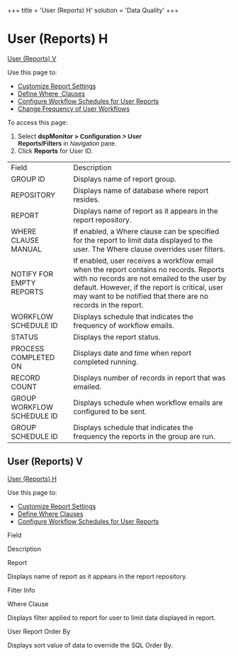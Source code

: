 +++
title = 'User (Reports) H'
solution = 'Data Quality'
+++

# User (Reports) H

[User (Reports) V](#User_Reports_V)

<div class="use">

Use this page to:

  - [Customize Report
    Settings](../Use_Cases/Configure_User_Settings_Reports_and_Filters.htm#Customize_Report_Settings)
  - [Define
    Where  Clauses](../Use_Cases/Configure_User_Settings_Reports_and_Filters.htm#Define_Where_Clauses)
  - [Configure Workflow Schedules for User
    Reports](../Use_Cases/Manage_Workflow_Emails.htm#Configure_Workflow_Schedules_for_User_Reports)
  - [Change Frequency of User
    Workflows](../Use_Cases/Tips_and_Troubleshooting.htm#Change_Frequency_of_User_Workflows)

</div>

To access this page:

1.  Select <span style="font-weight: bold;">dspMonitor \>
    </span><span style="font-family: Arial, sans-serif;">**Configuration
    \> User Reports/Filters** in *Navigation* pane.</span>
2.  Click **Reports** for User
ID.

|                            |                                                                                                                                                                                                                                                           |
| -------------------------- | --------------------------------------------------------------------------------------------------------------------------------------------------------------------------------------------------------------------------------------------------------- |
| Field                      | Description                                                                                                                                                                                                                                               |
| GROUP ID                   | Displays name of report group.                                                                                                                                                                                                                            |
| REPOSITORY                 | Displays name of database where report resides.                                                                                                                                                                                                           |
| REPORT                     | Displays name of report as it appears in the report repository.                                                                                                                                                                                           |
| WHERE CLAUSE MANUAL        | If enabled, a Where clause can be specified for the report to limit data displayed to the user. The Where clause overrides user filters.                                                                                                                  |
| NOTIFY FOR EMPTY REPORTS   | If enabled, user receives a workflow email when the report contains no records. Reports with no records are not emailed to the user by default. However, if the report is critical, user may want to be notified that there are no records in the report. |
| WORKFLOW SCHEDULE ID       | Displays schedule that indicates the frequency of workflow emails.                                                                                                                                                                                        |
| STATUS                     | Displays the report status.                                                                                                                                                                                                                               |
| PROCESS COMPLETED ON       | Displays date and time when report completed running.                                                                                                                                                                                                     |
| RECORD COUNT               | Displays number of records in report that was emailed.                                                                                                                                                                                                    |
| GROUP WORKFLOW SCHEDULE ID | Displays schedule when workflow emails are configured to be sent.                                                                                                                                                                                         |
| GROUP SCHEDULE ID          | Displays schedule that indicates the frequency the reports in the group are run.                                                                                                                                                                          |

## <span id="User_Reports_V"></span>User (Reports) V

[User (Reports) H](User_Reports_H.htm)

<div class="use">

Use this page to:

  - [Customize Report
    Settings](../Use_Cases/Configure_User_Settings_Reports_and_Filters.htm#Customize_Report_Settings)
  - [Define Where
    Clauses](../Use_Cases/Configure_User_Settings_Reports_and_Filters.htm#Define_Where_Clauses)
  - [Configure Workflow Schedules for User
    Reports](../Use_Cases/Manage_Workflow_Emails.htm#Configure_Workflow_Schedules_for_User_Reports)

</div>

Field

Description

Report

Displays name of report as it appears in the report repository.

Filter Info

Where Clause

Displays filter applied to report for user to limit data displayed in
report.

User Report Order By

Displays sort value of data to override the SQL Order By.
